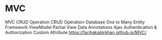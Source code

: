 # MVC
MVC CRUD Operation
CRUD Operation-Database One to Many 
Entity Framework
ViewModel 
Partial View
Data Annotations
Ajax
Authentication & Authorization 
Custom Attribute
https://farihakabirkhan.github.io/MVC/
